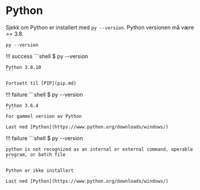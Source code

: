# Python

Sjekk om Python er installert med `py --version`. Python versionen må være >= 3.8.

```shell
py --version
```

!!! success
    ```shell
    $ py --version

    Python 3.8.10
    ```

    Fortsett til [PIP](pip.md)
    
!!! failure
    ```shell
    $ py --version

    Python 3.6.4
    ```
    For gammel version av Python

    Last ned [Python](https://www.python.org/downloads/windows/)

!!! failure
    ```shell
    $ py --version

    python is not recognized as an internal or external command, operable program, or batch file
    ```

    Python er ikke installert

    Last ned [Python](https://www.python.org/downloads/windows/)
